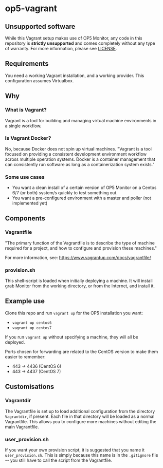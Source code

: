 # op5-vagrant

## Unsupported software

While this Vagrant setup makes use of OP5 Monitor, any code in this repository is **strictly unsupported** and comes completely without any type of warranty. For more information, please see [LICENSE](https://github.com/lgrn/op5-vagrant/blob/master/LICENSE).

## Requirements

You need a working Vagrant installation, and a working provider. This configuration assumes Virtualbox.

## Why

### What is Vagrant?

Vagrant is a tool for building and managing virtual machine environments in a single workflow.

### Is Vagrant Docker?

No, because Docker does not spin up virtual machines. "Vagrant is a tool focused on providing a consistent development environment workflow across multiple operation systems. Docker is a container management that can consistently run software as long as a containerization system exists."

### Some use cases

* You want a clean install of a certain version of OP5 Monitor on a Centos 6/7 (or both) system/s quickly to test something out.
* You want a pre-configured environment with a master and poller (not implemented yet)

## Components

### Vagrantfile

"The primary function of the Vagrantfile is to describe the type of machine required for a project, and how to configure and provision these machines."

For more information, see: https://www.vagrantup.com/docs/vagrantfile/

### provision.sh

This shell-script is loaded when initially deploying a machine. It will install grab Monitor from the working directory, or from the Internet, and install it.

## Example use

Clone this repo and run `vagrant up` for the OP5 installation you want:

* `vagrant up centos6`
* `vagrant up centos7`

If you run `vagrant up` without specifying a machine, they will all be deployed.

Ports chosen for forwarding are related to the CentOS version to make them easier to remember:

* 443 -> 4436 (CentOS 6)
* 443 -> 4437 (CentOS 7)

## Customisations

### Vagrantdir

The Vagrantfile is set up to load additional configuration from the directory `Vagrantdir`, if present. Each file in that directory will be loaded as a normal Vagrantfile. This allows you to configure more machines without editing the main Vagrantfile.

### user\_provision.sh

If you want your own provision script, it is suggested that you name it `user_provision.sh`. This is simply because this name is in the `.gitignore` file -- you still have to call the script from the Vagrantfile.
